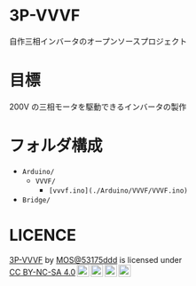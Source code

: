 # 3P-VVVF

自作三相インバータのオープンソースプロジェクト

# 目標

200V の三相モータを駆動できるインバータの製作

# フォルダ構成

- `Arduino/`
  - `VVVF/`
    - `[vvvf.ino](./Arduino/VVVF/VVVF.ino)`
- `Bridge/`

# LICENCE

<p xmlns:cc="http://creativecommons.org/ns#" xmlns:dct="http://purl.org/dc/terms/"><a property="dct:title" rel="cc:attributionURL" href="https://github.com/53175ddd/3P-VVVF">3P-VVVF</a> by <a rel="cc:attributionURL dct:creator" property="cc:attributionName" href="https://twitter.com/53175ddd">MOS@53175ddd</a> is licensed under <a href="http://creativecommons.org/licenses/by-nc-sa/4.0/?ref=chooser-v1" target="_blank" rel="license noopener noreferrer" style="display:inline-block;">CC BY-NC-SA 4.0<img style="height:22px!important;margin-left:3px;vertical-align:text-bottom;" src="https://mirrors.creativecommons.org/presskit/icons/cc.svg?ref=chooser-v1"><img style="height:22px!important;margin-left:3px;vertical-align:text-bottom;" src="https://mirrors.creativecommons.org/presskit/icons/by.svg?ref=chooser-v1"><img style="height:22px!important;margin-left:3px;vertical-align:text-bottom;" src="https://mirrors.creativecommons.org/presskit/icons/nc.svg?ref=chooser-v1"><img style="height:22px!important;margin-left:3px;vertical-align:text-bottom;" src="https://mirrors.creativecommons.org/presskit/icons/sa.svg?ref=chooser-v1"></a></p>
